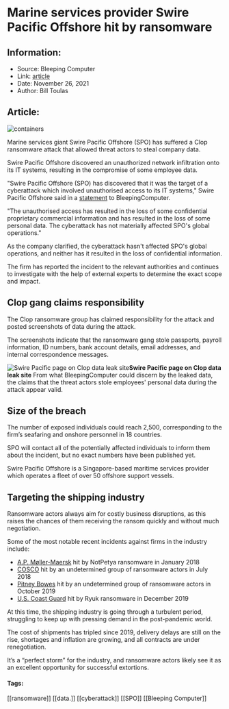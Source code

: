 # Marine services provider Swire Pacific Offshore hit by ransomware
### 

## Information:
+ Source: Bleeping Computer
+ Link: [article](https://www.bleepingcomputer.com/news/security/marine-services-provider-swire-pacific-offshore-hit-by-ransomware/)
+ Date: November 26, 2021
+ Author: Bill Toulas


## Article:
![containers](https://www.bleepstatic.com/content/hl-images/2021/11/26/containers.jpg?rand=1529894228)


Marine services giant Swire Pacific Offshore (SPO) has suffered a Clop ransomware attack that allowed threat actors to steal company data.


Swire Pacific Offshore discovered an unauthorized network infiltration onto its IT systems, resulting in the compromise of some employee data.


"Swire Pacific Offshore (SPO) has discovered that it was the target of a cyberattack which involved unauthorised access to its IT systems," Swire Pacific Offshore said in a [statement](https://www.documentcloud.org/documents/21118381-spo-media-statement_25-november-2021_pdf?responsive=1&title=1) to BleepingComputer.


"The unauthorised access has resulted in the loss of some confidential proprietary commercial information and has resulted in the loss of some personal data. The cyberattack has not materially affected SPO's global operations."


As the company clarified, the cyberattack hasn't affected SPO's global operations, and neither has it resulted in the loss of confidential information.


The firm has reported the incident to the relevant authorities and continues to investigate with the help of external experts to determine the exact scope and impact.


Clop gang claims responsibility
-------------------------------


The Clop ransomware group has claimed responsibility for the attack and posted screenshots of data during the attack.


The screenshots indicate that the ransomware gang stole passports, payroll information, ID numbers, bank account details, email addresses, and internal correspondence messages.



![Swire Pacific page on Clop data leak site](https://www.bleepstatic.com/images/news/ransomware/attacks/s/swire-pacific/swire-pacific-data-leak.jpg)**Swire Pacific page on Clop data leak site**
From what BleepingComputer could discern by the leaked data, the claims that the threat actors stole employees' personal data during the attack appear valid.


Size of the breach
------------------


The number of exposed individuals could reach 2,500, corresponding to the firm’s seafaring and onshore personnel in 18 countries.


SPO will contact all of the potentially affected individuals to inform them about the incident, but no exact numbers have been published yet.


Swire Pacific Offshore is a Singapore-based maritime services provider which operates a fleet of over 50 offshore support vessels.


Targeting the shipping industry
-------------------------------


Ransomware actors always aim for costly business disruptions, as this raises the chances of them receiving the ransom quickly and without much negotiation.


Some of the most notable recent incidents against firms in the industry include:


* [A.P. Møller-Maersk](https://www.bleepingcomputer.com/news/security/maersk-reinstalled-45-000-pcs-and-4-000-servers-to-recover-from-notpetya-attack/) hit by NotPetya ransomware in January 2018
* [COSCO](https://www.bleepingcomputer.com/news/security/ransomware-infection-cripples-shipping-giant-coscos-american-network/) hit by an undetermined group of ransomware actors in July 2018
* [Pitney Bowes](https://www.bleepingcomputer.com/news/security/global-shipping-firm-pitney-bowes-affected-by-ransomware-attack/) hit by an undetermined group of ransomware actors in October 2019
* [U.S. Coast Guard](https://www.bleepingcomputer.com/news/security/us-coast-guard-says-ryuk-ransomware-took-down-maritime-facility/) hit by Ryuk ransomware in December 2019


At this time, the shipping industry is going through a turbulent period, struggling to keep up with pressing demand in the post-pandemic world.


The cost of shipments has tripled since 2019, delivery delays are still on the rise, shortages and inflation are growing, and all contracts are under renegotiation.


It’s a “perfect storm” for the industry, and ransomware actors likely see it as an excellent opportunity for successful extortions.




#### Tags:
[[ransomware]] [[data.]] [[cyberattack]] [[SPO]] [[Bleeping Computer]]
